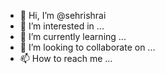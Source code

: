 - 👋 Hi, I’m @sehrishrai
- 👀 I’m interested in ...
- 🌱 I’m currently learning ...
- 💞️ I’m looking to collaborate on ...
- 📫 How to reach me ...

<!---
sehrishrai/sehrishrai is a ✨ special ✨ repository because its `README.md` (this file) appears on your GitHub profile.
You can click the Preview link to take a look at your changes.
--->
